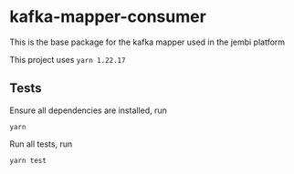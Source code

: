 # kafka-mapper-consumer
This is the base package for the kafka mapper used in the jembi platform

This project uses `yarn 1.22.17`
## Tests

Ensure all dependencies are installed, run

`yarn`

Run all tests, run

`yarn test`

